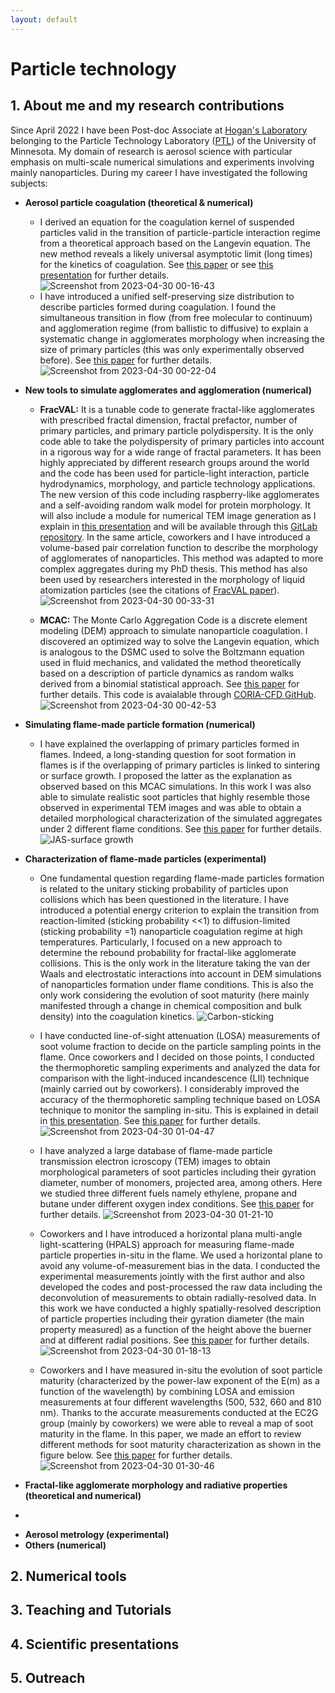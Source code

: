 ```yaml
---
layout: default
---
```


# Particle technology

## 1. About me and my research contributions

Since April 2022 I have been Post-doc Associate at [Hogan's Laboratory](https://hoganlab.umn.edu/) belonging to the Particle Technology Laboratory ([PTL](https://ptl.umn.edu/)) of the University of Minnesota. My domain of research is aerosol science with particular emphasis on multi-scale numerical simulations and experiments involving mainly nanoparticles. During my career I have investigated the following subjects:

* **Aerosol particle coagulation (theoretical & numerical)**
  - I derived an equation for the coagulation kernel of suspended particles valid in the transition of particle-particle interaction regime from a theoretical approach based on the Langevin equation. The new method reveals a likely universal asymptotic limit (long times) for the kinetics of coagulation. See [this paper](https://doi.org/10.3390/fractalfract6090529) or see [this presentation](https://doi.org/10.13140/RG.2.2.28226.66248) for further details.
![Screenshot from 2023-04-30 00-16-43](https://user-images.githubusercontent.com/62391931/235336902-4e379256-54fc-4931-b6e9-010d7fea1845.png)
  - I have introduced a unified self-preserving size distribution to describe particles formed during coagulation. I found the simultaneous transition in flow (from free molecular to continuum) and agglomeration regime (from ballistic to diffusive) to explain a systematic change in agglomerates morphology when increasing the size of primary particles (this was only experimentally observed before). See [this paper](https://doi.org/10.1016/j.jcis.2020.04.085) for further details.
 ![Screenshot from 2023-04-30 00-22-04](https://user-images.githubusercontent.com/62391931/235337088-66edb6ae-710d-426f-93f3-3df37993ed35.png)

* **New tools to simulate agglomerates and agglomeration (numerical)**
   - **FracVAL:** It is a tunable code to generate fractal-like agglomerates with prescribed fractal dimension, fractal prefactor, number of primary particles, and primary particle polydispersity. It is the only code able to take the polydispersity of primary particles into account in a rigorous way for a wide range of fractal parameters. It has been highly appreciated by different research groups around the world and the code has been used for particle-light interaction, particle hydrodynamics, morphology, and particle technology applications. The new version of this code including raspberry-like agglomerates and a self-avoiding random walk model for protein morphology. It will also include a module for numerical TEM image generation as I explain in [this presentation](https://gitlab.com/jmoranc1/fracval_cpp/-/blob/master/documents/JMoran_FracVAL_2021.pdf) and will be available through this [GitLab repository](https://gitlab.com/jmoranc1/fracval_cpp). In the same article, coworkers and I have introduced a volume-based pair correlation function to describe the morphology of agglomerates of nanoparticles. This method was adapted to more complex aggregates during my PhD thesis. This method has also been used by researchers interested in the morphology of liquid atomization particles (see the citations of [FracVAL paper](https://doi.org/10.1016/j.cpc.2019.01.015)).
![Screenshot from 2023-04-30 00-33-31](https://user-images.githubusercontent.com/62391931/235337377-ad89d38c-57f2-4cd7-8382-0fbe6ae179de.png)

   - **MCAC:** The Monte Carlo Aggregation Code is a discrete element modeling (DEM) approach to simulate nanoparticle coagulation. I discovered an optimized way to solve the Langevin equation, which is analogous to the DSMC used to solve the Boltzmann equation used in fluid mechanics, and validated the method theoretically based on a description of particle dynamics as random walks derived from a binomial statistical approach. See [this paper](https://doi.org/10.1016/j.jcis.2020.02.039) for further details. This code is avaialable through [CORIA-CFD GitHub](https://gitlab.coria-cfd.fr/MCAC/MCAC).
![Screenshot from 2023-04-30 00-42-53](https://user-images.githubusercontent.com/62391931/235337656-83690d7d-fabf-458f-a73c-2eb84ee97dea.png)

* **Simulating flame-made particle formation (numerical)**
  - I have explained the overlapping of primary particles formed in flames. Indeed, a long-standing question for soot formation in flames is if the overlapping of primary particles is linked to sintering or surface growth. I proposed the latter as the explanation as observed based on this MCAC simulations. In this work I was also able to simulate realistic soot particles that highly resemble those observed in experimental TEM images and was able to obtain a detailed morphological characterization of the simulated aggregates under 2 different flame conditions. See [this paper](https://doi.org/10.1016/j.jaerosci.2020.105690) for further details. 
![JAS-surface growth](https://ars.els-cdn.com/content/image/1-s2.0-S0021850220301750-fx1_lrg.jpg)

* **Characterization of flame-made particles (experimental)**
  - One fundamental question regarding flame-made particles formation is related to the unitary sticking probability of particles upon collisions which has been questioned in the literature. I have introduced a potential energy criterion to explain the transition from reaction-limited (sticking probability <<1) to diffusion-limited (sticking probability =1) nanoparticle coagulation regime at high temperatures. Particularly, I focused on a new approach to determine the rebound probability for fractal-like agglomerate collisions. This is the only work in the literature taking the van der Waals and electrostatic interactions into account in DEM simulations of nanoparticles formation under flame conditions. This is also the only work considering the evolution of soot maturity (here mainly manifested through a change in chemical composition and bulk density) into the coagulation kinetics.
![Carbon-sticking](https://ars.els-cdn.com/content/image/1-s2.0-S0008622321006722-ga1_lrg.jpg)

  - I have conducted line-of-sight attenuation (LOSA) measurements of soot volume fraction to decide on the particle sampling points in the flame. Once coworkers and I decided on those points, I conducted the thermophoretic sampling experiments and analyzed the data for comparison with the light-induced incandescence (LII) technique (mainly carried out by coworkers). I considerably improved the accuracy of the thermophoretic sampling technique based on LOSA technique to monitor the sampling in-situ. This is explained in detail in [this presentation](https://doi.org/10.13140/RG.2.2.10340.94087). See [this paper](https://doi.org/10.1016/j.fuel.2020.117030) for further details.
![Screenshot from 2023-04-30 01-04-47](https://user-images.githubusercontent.com/62391931/235338451-495f1390-fa0f-4c84-9880-37d929d33a8b.png)

  - I have analyzed a large database of flame-made particle transmission electron icroscopy (TEM) images to obtain morphological parameters of soot particles including their gyration diameter, number of monomers, projected area, among others. Here we studied three different fuels namely ethylene, propane and butane under different oxygen index conditions. See [this paper](https://pubs.acs.org/doi/10.1021/acs.energyfuels.8b01301) for further details.
 ![Screenshot from 2023-04-30 01-21-10](https://user-images.githubusercontent.com/62391931/235338940-d9f67d55-d4d0-40e2-842d-65c4d198fee3.png)
 
  - Coworkers and I have introduced a horizontal plana multi-angle light-scattering (HPALS) approach for measuring flame-made particle properties in-situ in the flame. We used a horizontal plane to avoid any volume-of-measurement bias in the data. I conducted the experimental measurements jointly with the first author and also developed the codes and post-processed the raw data including the deconvolution of measurements to obtain radially-resolved data. In this work we have conducted a highly spatially-resolved description of particle properties including their gyration diameter (the main property measured) as a function of the height above the buerner and at different radial positions. See [this paper](https://doi.org/10.1016/j.combustflame.2021.111539) for further details.
![Screenshot from 2023-04-30 01-18-13](https://user-images.githubusercontent.com/62391931/235338868-fc47ec94-3cc9-474f-b691-2f1f94bfc07e.png)
  - Coworkers and I have measured in-situ the evolution of soot particle maturity (characterized by the power-law exponent of the E(m) as a function of the wavelength) by combining LOSA and emission measurements at four different wavelengths (500, 532, 660 and 810 nm). Thanks to the accurate measurements conducted at the EC2G group (mainly by coworkers) we were able to reveal a map of soot maturity in the flame. In this paper, we made an effort to review different methods for soot maturity characterization as shown in the figure below. See [this paper](https://doi.org/10.1016/j.combustflame.2020.12.049) for further details.
 ![Screenshot from 2023-04-30 01-30-46](https://user-images.githubusercontent.com/62391931/235339216-8562a1eb-3734-4a50-a90b-029c8ff74990.png)

* **Fractal-like agglomerate morphology and radiative properties (theoretical and numerical)**
- 
* **Aerosol metrology (experimental)**
* **Others (numerical)**

## 2. Numerical tools

## 3. Teaching and Tutorials

## 4. Scientific presentations

## 5. Outreach
